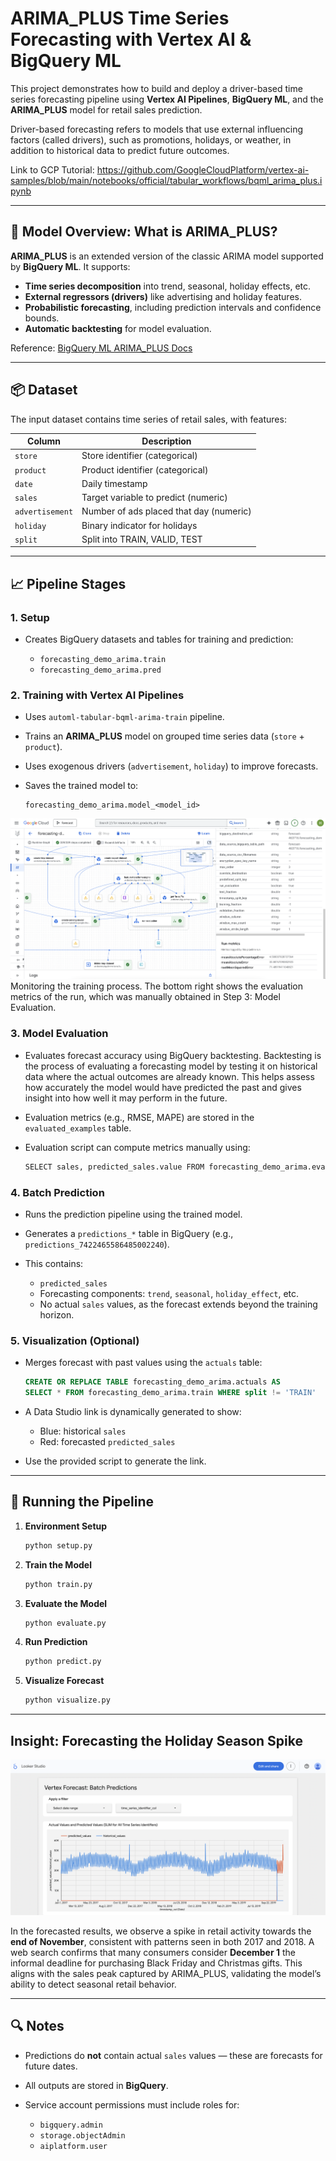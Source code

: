 # ARIMA\_PLUS Time Series Forecasting with Vertex AI & BigQuery ML

This project demonstrates how to build and deploy a driver-based time series forecasting pipeline using **Vertex AI Pipelines**, **BigQuery ML**, and the **ARIMA\_PLUS** model for retail sales prediction.

Driver-based forecasting refers to models that use external influencing factors (called drivers), such as promotions, holidays, or weather, in addition to historical data to predict future outcomes.

Link to GCP Tutorial: https://github.com/GoogleCloudPlatform/vertex-ai-samples/blob/main/notebooks/official/tabular_workflows/bqml_arima_plus.ipynb

---

## 🧠 Model Overview: What is ARIMA\_PLUS?

**ARIMA\_PLUS** is an extended version of the classic ARIMA model supported by **BigQuery ML**. It supports:

* **Time series decomposition** into trend, seasonal, holiday effects, etc.
* **External regressors (drivers)** like advertising and holiday features.
* **Probabilistic forecasting**, including prediction intervals and confidence bounds.
* **Automatic backtesting** for model evaluation.

Reference: [BigQuery ML ARIMA\_PLUS Docs](https://cloud.google.com/bigquery-ml/docs/reference/standard-sql/bigqueryml-syntax-create-time-series)

---

## 📦 Dataset

The input dataset contains time series of retail sales, with features:

| Column          | Description                             |
| --------------- | --------------------------------------- |
| `store`         | Store identifier (categorical)          |
| `product`       | Product identifier (categorical)        |
| `date`          | Daily timestamp                         |
| `sales`         | Target variable to predict (numeric)    |
| `advertisement` | Number of ads placed that day (numeric) |
| `holiday`       | Binary indicator for holidays           |
| `split`         | Split into TRAIN, VALID, TEST           |

---

## 📈 Pipeline Stages

### 1. **Setup**

* Creates BigQuery datasets and tables for training and prediction:

  * `forecasting_demo_arima.train`
  * `forecasting_demo_arima.pred`

### 2. **Training with Vertex AI Pipelines**

* Uses `automl-tabular-bqml-arima-train` pipeline.
* Trains an **ARIMA\_PLUS** model on grouped time series data (`store` + `product`).
* Uses exogenous drivers (`advertisement`, `holiday`) to improve forecasts.
* Saves the trained model to:

  ```
  forecasting_demo_arima.model_<model_id>
  ```

![Runtime Graph](training.png)
Monitoring the training process. The bottom right shows the evaluation metrics of the run, which was manually obtained in Step 3: Model Evaluation.

### 3. **Model Evaluation**

* Evaluates forecast accuracy using BigQuery backtesting. Backtesting is the process of evaluating a forecasting model by testing it on historical data where the actual outcomes are already known. This helps assess how accurately the model would have predicted the past and gives insight into how well it may perform in the future.
* Evaluation metrics (e.g., RMSE, MAPE) are stored in the `evaluated_examples` table.
* Evaluation script can compute metrics manually using:

  ```python
  SELECT sales, predicted_sales.value FROM forecasting_demo_arima.evaluated_examples
  ```

### 4. **Batch Prediction**

* Runs the prediction pipeline using the trained model.
* Generates a `predictions_*` table in BigQuery (e.g., `predictions_7422465586485002240`).
* This contains:

  * `predicted_sales`
  * Forecasting components: `trend`, `seasonal`, `holiday_effect`, etc.
  * No actual `sales` values, as the forecast extends beyond the training horizon.

### 5. **Visualization (Optional)**

* Merges forecast with past values using the `actuals` table:

  ```sql
  CREATE OR REPLACE TABLE forecasting_demo_arima.actuals AS
  SELECT * FROM forecasting_demo_arima.train WHERE split != 'TRAIN'
  ```
* A Data Studio link is dynamically generated to show:

  * Blue: historical `sales`
  * Red: forecasted `predicted_sales`
* Use the provided script to generate the link.

---

## 🚀 Running the Pipeline

1. **Environment Setup**

   ```bash
   python setup.py
   ```

2. **Train the Model**

   ```bash
   python train.py
   ```

3. **Evaluate the Model**

   ```bash
   python evaluate.py
   ```

4. **Run Prediction**

   ```bash
   python predict.py
   ```

5. **Visualize Forecast**

   ```bash
   python visualize.py
   ```

---

## Insight: Forecasting the Holiday Season Spike

![Retail Forecast Spike](looker.png)

In the forecasted results, we observe a spike in retail activity towards the **end of November**, consistent with patterns seen in both 2017 and 2018. A web search confirms that many consumers consider **December 1** the informal deadline for purchasing Black Friday and Christmas gifts. This aligns with the sales peak captured by ARIMA_PLUS, validating the model’s ability to detect seasonal retail behavior.

---

## 🔍 Notes

* Predictions do **not** contain actual `sales` values — these are forecasts for future dates.
* All outputs are stored in **BigQuery**.
* Service account permissions must include roles for:

  * `bigquery.admin`
  * `storage.objectAdmin`
  * `aiplatform.user`
